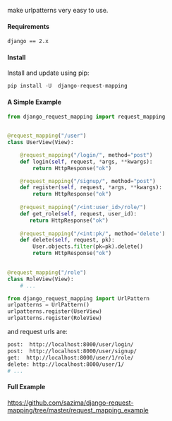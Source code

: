 make urlpatterns very easy to use.

#### Requirements

```bash
django == 2.x
```

#### Install

Install and update using pip:


```python
pip install -U  django-request-mapping
```


#### A Simple Example

```python
from django_request_mapping import request_mapping


@request_mapping("/user")
class UserView(View):

    @request_mapping("/login/", method="post")
    def login(self, request, *args, **kwargs):
        return HttpResponse("ok")

    @request_mapping("/signup/", method="post")
    def register(self, request, *args, **kwargs):
        return HttpResponse("ok")
    
    @request_mapping("/<int:user_id>/role/")
    def get_role(self, request, user_id):
       return HttpResponse("ok") 
    
    @request_mapping("/<int:pk/", method='delete')
    def delete(self, request, pk):
        User.objects.filter(pk=pk).delete()
        return HttpResponse("ok")
    

@request_mapping("/role")
class RoleView(View):
    # ...

from django_request_mapping import UrlPattern
urlpatterns = UrlPattern()
urlpatterns.register(UserView)
urlpatterns.register(RoleView)
```

and request urls are:

```bash
post:  http://localhost:8000/user/login/
post:  http://localhost:8000/user/signup/
get:  http://localhost:8000/user/1/role/
delete: http://localhost:8000/user/1/
# ...
```


#### Full Example

https://github.com/sazima/django-request-mapping/tree/master/request_mapping_example

